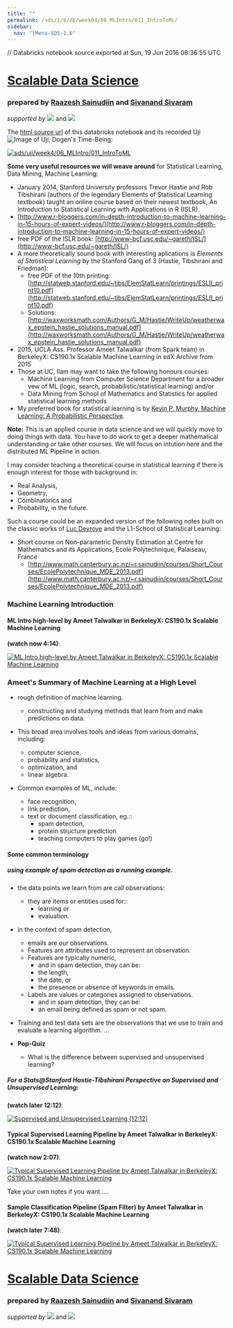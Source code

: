 ```yaml
---
title: ""
permalink: /sds/1/6/db/week04/06_MLIntro/011_IntroToML/
sidebar:
  nav: "lMenu-SDS-1.6"
---
```


// Databricks notebook source exported at Sun, 19 Jun 2016 08:36:55 UTC


# [Scalable Data Science](http://www.math.canterbury.ac.nz/~r.sainudiin/courses/ScalableDataScience/)


### prepared by [Raazesh Sainudiin](https://nz.linkedin.com/in/raazesh-sainudiin-45955845) and [Sivanand Sivaram](https://www.linkedin.com/in/sivanand)

*supported by* [![](https://raw.githubusercontent.com/raazesh-sainudiin/scalable-data-science/master/images/databricks_logoTM_200px.png)](https://databricks.com/)
and 
[![](https://raw.githubusercontent.com/raazesh-sainudiin/scalable-data-science/master/images/AWS_logoTM_200px.png)](https://www.awseducate.com/microsite/CommunitiesEngageHome)





The [html source url](https://raw.githubusercontent.com/raazesh-sainudiin/scalable-data-science/master/db/week4/06_MLIntro/011_IntroToML.html) of this databricks notebook and its recorded Uji ![Image of Uji, Dogen's Time-Being](https://raw.githubusercontent.com/raazesh-sainudiin/scalable-data-science/master/images/UjiTimeBeingDogen.png "uji"):

[![sds/uji/week4/06_MLIntro/011_IntroToML](http://img.youtube.com/vi/_Lxtxmn0L-w/0.jpg)](https://www.youtube.com/v/_Lxtxmn0L-w?rel=0&autoplay=1&modestbranding=1&start=0&end=1494)





**Some very useful resources we will weave around** for Statistical Learning, Data Mining, Machine Learning:
*  January 2014, Stanford University professors Trevor Hastie and Rob Tibshirani (authors of the legendary Elements of Statistical Learning textbook) taught an online course based on their newest textbook, An Introduction to Statistical Learning with Applications in R (ISLR).
  * [http://www.r-bloggers.com/in-depth-introduction-to-machine-learning-in-15-hours-of-expert-videos/](http://www.r-bloggers.com/in-depth-introduction-to-machine-learning-in-15-hours-of-expert-videos/)
  * free PDF of the ISLR book: [http://www-bcf.usc.edu/~gareth/ISL/](http://www-bcf.usc.edu/~gareth/ISL/)
* A more theoretically sound book with interesting aplications is *Elements of Statistical Learning* by the Stanford Gang of 3 (Hastie, Tibshirani and Friedman):
  * free PDF of the 10th printing: [http://statweb.stanford.edu/~tibs/ElemStatLearn/printings/ESLII_print10.pdf](http://statweb.stanford.edu/~tibs/ElemStatLearn/printings/ESLII_print10.pdf)
  * Solutions: [http://waxworksmath.com/Authors/G_M/Hastie/WriteUp/weatherwax_epstein_hastie_solutions_manual.pdf](http://waxworksmath.com/Authors/G_M/Hastie/WriteUp/weatherwax_epstein_hastie_solutions_manual.pdf)
* 2015, UCLA Ass. Professor Ameet Talwalkar (from Spark team) in BerkeleyX: CS190.1x Scalable Machine Learning in edX Archive from 2015
* Those at UC, Ilam may want to take the following honours courses:
  * Machine Learning from Computer Science Department for a broader vew of ML (logic, search, probabilistic/statistical learning) and/or 
  * Data Mining from School of Mathematics and Statistics for applied statistical learning methods
* My preferred book for statistical learning is by [Kevin P. Murphy, Machine Learning: A Probabilistic Perspective](https://www.cs.ubc.ca/~murphyk/MLbook/).





**Note:** This is an applied course in data science and we will quickly move to doing things with data.  You have to do work to get a deeper mathematical understanding or take other courses.  We will focus on intution here and the distributed ML Pipeline in action.

I may consider teaching a theoretical course in statistical learning if there is enough interest for those with background in:
* Real Analysis, 
* Geometry, 
* Combinatorics and 
* Probability, 
in the future.

Such a course could be an expanded version of the following notes built on the classic works of [Luc Devroye](http://luc.devroye.org/) and the L1-School of Statistical Learning:
  * Short course on Non-parametric Density Estimation at Centre for Mathematics and its Applications, Ecole Polytechnique, Palaiseau, France 
     * [http://www.math.canterbury.ac.nz/~r.sainudiin/courses/Short_Courses/EcolePolytechnique_MDE_2013.pdf](http://www.math.canterbury.ac.nz/~r.sainudiin/courses/Short_Courses/EcolePolytechnique_MDE_2013.pdf)





### Machine Learning Introduction 

#### ML Intro high-level by Ameet Talwalkar in BerkeleyX: CS190.1x Scalable Machine Learning
**(watch now 4:14)**:

[![ML Intro high-level by Ameet Talwalkar in BerkeleyX: CS190.1x Scalable Machine Learning](http://img.youtube.com/vi/NJZht7aV2NQ/0.jpg)](https://www.youtube.com/v/NJZht7aV2NQ?rel=0&autoplay=1&modestbranding=1&start=1)





### Ameet's Summary of Machine Learning at a High Level

* rough definition of machine learning.
    * constructing and studying methods that learn from and make predictions on data.

* This broad area involves tools and ideas from various domains, including:
  *  computer science, 
  * probability and statistics, 
  * optimization, and 
  * linear algebra.

 * Common examples of ML, include:
    * face recognition, 
    * link prediction, 
    * text or document classification, eg.::
      * spam detection, 
      * protein structure prediction
      * teaching computers to play games (go!)
    
#### Some common terminology 
##### using example of spam detection as a running example.
    
* the data points we learn from are call observations:
    * they are items or entities used for::
      * learning or 
      * evaluation.

* in the context of spam detection,
    * emails are our observations.
    * Features are attributes used to represent an observation.
    * Features are typically numeric, 
      *  and in spam detection, they can be:
        * the length,
        * the date, or 
        * the presence or absence of keywords in emails.
    * Labels are values or categories assigned to observations.
      *  and in spam detection, they can be:
        * an email being defined as spam or not spam.

* Training and test data sets are the observations that we use to train and evaluate a learning algorithm.
    ...
    
* **Pop-Quiz**
  * What is the difference between supervised and unsupervised learning?





##### For a Stats@Stanford Hastie-Tibshirani Perspective on Supervised and Unsupervised Learning:

**(watch later 12:12)**:

[![Supervised and Unsupervised Learning (12:12)](http://img.youtube.com/vi/LvaTokhYnDw/0.jpg)](https://www.youtube.com/v/LvaTokhYnDw?rel=0&autoplay=1&modestbranding=1&start=1)





#### Typical Supervised Learning Pipeline by Ameet Talwalkar in BerkeleyX: CS190.1x Scalable Machine Learning
**(watch now 2:07)**:

[![Typical Supervised Learning Pipeline by Ameet Talwalkar in BerkeleyX: CS190.1x Scalable Machine Learning](http://img.youtube.com/vi/XPxOL1--GXo/0.jpg)](https://www.youtube.com/v/XPxOL1--GXo?rel=0&autoplay=1&modestbranding=1&start=1)





Take your own notes if you want ....





#### Sample Classification Pipeline (Spam Filter) by Ameet Talwalkar in BerkeleyX: CS190.1x Scalable Machine Learning
**(watch later 7:48)**:

[![Typical Supervised Learning Pipeline by Ameet Talwalkar in BerkeleyX: CS190.1x Scalable Machine Learning](http://img.youtube.com/vi/Q7hxwkG9hNE/0.jpg)](https://www.youtube.com/v/Q7hxwkG9hNE?rel=0&autoplay=1&modestbranding=1&start=1)






# [Scalable Data Science](http://www.math.canterbury.ac.nz/~r.sainudiin/courses/ScalableDataScience/)


### prepared by [Raazesh Sainudiin](https://nz.linkedin.com/in/raazesh-sainudiin-45955845) and [Sivanand Sivaram](https://www.linkedin.com/in/sivanand)

*supported by* [![](https://raw.githubusercontent.com/raazesh-sainudiin/scalable-data-science/master/images/databricks_logoTM_200px.png)](https://databricks.com/)
and 
[![](https://raw.githubusercontent.com/raazesh-sainudiin/scalable-data-science/master/images/AWS_logoTM_200px.png)](https://www.awseducate.com/microsite/CommunitiesEngageHome)
